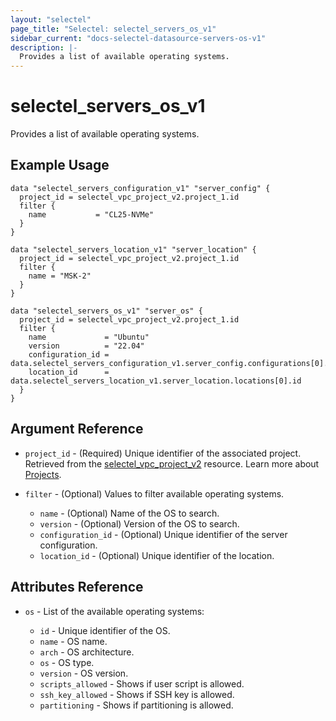 ```yaml
---
layout: "selectel"
page_title: "Selectel: selectel_servers_os_v1"
sidebar_current: "docs-selectel-datasource-servers-os-v1"
description: |-
  Provides a list of available operating systems.
---
```


# selectel\_servers\_os\_v1

Provides a list of available operating systems.

## Example Usage

```hcl
data "selectel_servers_configuration_v1" "server_config" {
  project_id = selectel_vpc_project_v2.project_1.id
  filter {
    name           = "CL25-NVMe"
  }
}

data "selectel_servers_location_v1" "server_location" {
  project_id = selectel_vpc_project_v2.project_1.id
  filter {
    name = "MSK-2"
  }
}

data "selectel_servers_os_v1" "server_os" {
  project_id = selectel_vpc_project_v2.project_1.id
  filter {
    name             = "Ubuntu"
    version          = "22.04"
    configuration_id = data.selectel_servers_configuration_v1.server_config.configurations[0].id
    location_id      = data.selectel_servers_location_v1.server_location.locations[0].id
  }
}
```

## Argument Reference

* `project_id` - (Required) Unique identifier of the associated project. Retrieved from the [selectel_vpc_project_v2](https://registry.terraform.io/providers/selectel/selectel/latest/docs/resources/vpc_project_v2) resource. Learn more about [Projects](https://docs.selectel.ru/en/control-panel-actions/projects/about-projects/).

* `filter` - (Optional) Values to filter available operating systems.

    * `name` - (Optional) Name of the OS to search.
    * `version` - (Optional) Version of the OS to search.
    * `configuration_id` - (Optional) Unique identifier of the server configuration.
    * `location_id` - (Optional) Unique identifier of the location.

## Attributes Reference

* `os` - List of the available operating systems:

    * `id` - Unique identifier of the OS.
    * `name` - OS name.
    * `arch` - OS architecture.
    * `os` - OS type.
    * `version` - OS version.
    * `scripts_allowed` - Shows if user script is allowed.
    * `ssh_key_allowed` - Shows if SSH key is allowed.
    * `partitioning` - Shows if partitioning is allowed.


